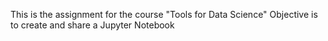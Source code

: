 This is the assignment for the course "Tools for Data Science"
Objective is to create and share a Jupyter Notebook
